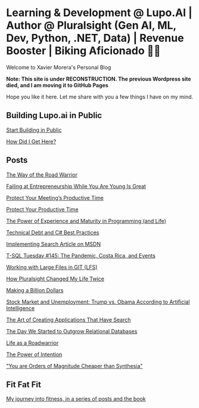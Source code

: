 # Learning & Development @ Lupo.AI | Author @ Pluralsight (Gen AI, ML, Dev, Python, .NET, Data) | Revenue Booster | Biking Aficionado 🚴‍♂️

Welcome to Xavier Morera's Personal Blog

**Note: This site is under RECONSTRUCTION. The previous Wordpress site died, and I am moving it to GitHub Pages**

Hope you like it here. Let me share with you a few things I have on my mind.

## Building Lupo.ai in Public
[Start Building in Public](/posts/build-in-public/01-start-building-in-public.md)

[How Did I Get Here?](/posts/build-in-public/02-how-did-i-get-here.md)

## Posts
[The Way of the Road Warrior](./posts/road-warrior.md)

[Failing at Entrepreneurship While You Are Young Is Great](2018\failing-at-entrepreneurship-while-you-are-young-is-great.md)

[Protect Your Meeting’s Productive Time](2018\protect-your-meetings-productive-time.md)

[Protect Your Productive Time](2018\protect-your-productive-time.md)

[The Power of Experience and Maturity in Programming (and Life)](2018\the-power-of-experience-and-maturity-in-programming-and-life.md)

[Technical Debt and C# Best Practices](2022\12\23\c-best-practices-is-the-best-way-to-go.md)

[Implementing Search Article on MSDN](C:\github\xmorera\xmorera.github.io\2021\05\06\implementing-search-article-on-msdn.md)

[T-SQL Tuesday #145: The Pandemic, Costa Rica, and Events](2021\12\16\t-sql-tuesday-145-the-pandemic-costa-rica-and-events.md)

[Working with Large Files in GIT (LFS)](C:\github\xmorera\xmorera.github.io\2021\03\working-with-large-files-in-git-lfs.md)

[How Pluralsight Changed My Life Twice](2021\04\10\how-pluralsight-changed-my-life-twice.md)

[Making a Billion Dollars](./posts/003-making-a-billion-dollars.md)

[Stock Market and Unemployment: Trump vs. Obama According to Artificial Intelligence](2020\10\23\stock-market-and-unemployment-trump-vs-obama-according-to-artificial-intelligence-machine-learning.md)

[The Art of Creating Applications That Have Search](2016\12\23\the-art-of-creating-applications-that-have-search.md)

[The Day We Started to Outgrow Relational Databases](2016\10\10\the-day-we-started-to-outgrow-relational-databases.md)

[Life as a Roadwarrior](2024/life-as-a-roadwarrior.md)

[The Power of Intention](2024/power-of-intention.md)

["You are Orders of Magnitude Cheaper than Synthesia"](./2024/cheaper-than-synthesia.md)

## Fit Fat Fit
[My journey into fitness, in a series of posts and the book](/fitfatfit/index.MD)

